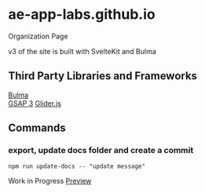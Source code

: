 # ae-app-labs.github.io
Organization Page

v3 of the site is built with SvelteKit and Bulma  

## Third Party Libraries and Frameworks
[Bulma](http://bulma.io/)  
[GSAP 3](https://greensock.com/docs/v3/)
[Glider.js](https://github.com/NickPiscitelli/Glider.js)

## Commands

### export, update docs folder and create a commit
`npm run update-docs -- "update message"`

Work in Progress
[Preview](https://github.com/ae-app-labs/ae-app-labs.github.io/blob/neo/docs/index.html)
